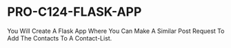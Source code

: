 # PRO-C124-FLASK-APP
You Will Create A Flask App Where You Can Make A Similar Post Request To Add The Contacts To A Contact-List.
